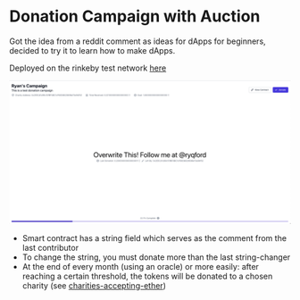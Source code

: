 # Donation Campaign with Auction

Got the idea from a reddit comment as ideas for dApps for beginners, decided to try it to learn how to make dApps.

Deployed on the rinkeby test network [here](https://charity-auction.vercel.app/)

![Screenshot](app/public/screenshot.png)

- Smart contract has a string field which serves as the comment from the last contributor
- To change the string, you must donate more than the last string-changer
- At the end of every month (using an oracle) or more easily: after reaching a certain threshold, the tokens will be donated to a chosen charity (see [charities-accepting-ether](https://github.com/porobov/charities-accepting-ether))

